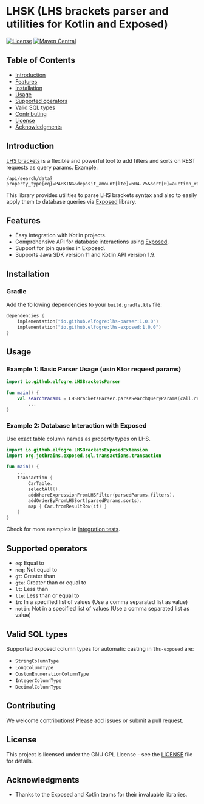 # LHSK (LHS brackets parser and utilities for Kotlin and Exposed)

[![License](https://img.shields.io/badge/License-GNU%20GPL-blue)](LICENSE)
[![Maven Central](https://img.shields.io/maven-central/v/io.github.elfogre/lhs-parser.svg?label=Maven%20Central&logo=apachemaven)](https://central.sonatype.com/artifact/io.github.elfogre/lhs-parser/)

## Table of Contents

- [Introduction](#introduction)
- [Features](#features)
- [Installation](#installation)
- [Usage](#usage)
- [Supported operators](#supported-operators)
- [Valid SQL types](#valid-sql-types)
- [Contributing](#contributing)
- [License](#license)
- [Acknowledgments](#acknowledgments)

## Introduction

[LHS brackets](https://christiangiacomi.com/posts/rest-design-principles/) is a flexible and powerful tool to add filters and sorts on REST requests as query params.
Example:

```
/api/search/data?property_type[eq]=PARKING&deposit_amount[lte]=604.75&sort[0]=auction_value:asc    
```

This library provides utilities to parse LHS brackets syntax and also to easily apply them to database queries via [Exposed](https://github.com/JetBrains/Exposed) library.

## Features

- Easy integration with Kotlin projects.
- Comprehensive API for database interactions using [Exposed](https://github.com/JetBrains/Exposed).
- Support for join queries in Exposed.
- Supports Java SDK version 11 and Kotlin API version 1.9.

## Installation

### Gradle

Add the following dependencies to your `build.gradle.kts` file:

```kotlin
dependencies {
    implementation("io.github.elfogre:lhs-parser:1.0.0")
    implementation("io.github.elfogre:lhs-exposed:1.0.0")
}
```

## Usage

### Example 1: Basic Parser Usage (usin Ktor request params)

```kotlin
import io.github.elfogre.LHSBracketsParser

fun main() {
    val searchParams = LHSBracketsParser.parseSearchQueryParams(call.request.queryParameters.flattenEntries())
        ...
}
```

### Example 2: Database Interaction with Exposed

Use exact table column names as property types on LHS.

```kotlin
import io.github.elfogre.LHSBracketsExposedExtension
import org.jetbrains.exposed.sql.transactions.transaction

fun main() {
    ...
    transaction {
        CarTable.
        selectAll().
        addWhereExpressionFromLHSFilter(parsedParams.filters).
        addOrderByFromLHSSort(parsedParams.sorts).
        map { Car.fromResultRow(it) }
    }
}
```
Check for more examples in [integration tests](lhs-exposed/src/test/kotlin/io/github/elfogre/LHSBracketsExposedExtensionTest.kt).

## Supported operators

- `eq`: Equal to
- `neq`: Not equal to
- `gt`: Greater than
- `gte`: Greater than or equal to
- `lt`: Less than
- `lte`: Less than or equal to
- `in`: In a specified list of values  (Use a comma separated list as value)
- `notin`: Not in a specified list of values (Use a comma separated list as value)

## Valid SQL types

Supported exposed column types for automatic casting in `lhs-exposed` are:

- `StringColumnType`
- `LongColumnType`
- `CustomEnumerationColumnType`
- `IntegerColumnType`
- `DecimalColumnType`


## Contributing

We welcome contributions! Please add issues or submit a pull request.

## License

This project is licensed under the GNU GPL License - see the [LICENSE](LICENSE) file for details.

## Acknowledgments

- Thanks to the Exposed and Kotlin teams for their invaluable libraries.